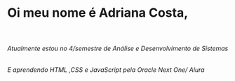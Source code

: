 <h1> Oi meu nome é Adriana Costa,</h1>
</br>
<h6>Atualmente estou no 4/semestre de Análise e Desenvolvimento de Sistemas</h6>
<h6>E aprendendo HTML ,CSS e JavaScript pela Oracle Next One/ Alura</h6>


<!---
AdrianaCosta255/AdrianaCosta255 is a ✨ special ✨ repository because its `README.md` (this file) appears on your GitHub profile.
You can click the Preview link to take a look at your changes.
--->
